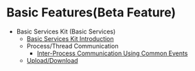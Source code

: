 # Basic Features(Beta Feature)
- Basic Services Kit (Basic Services)
    - [Basic Services Kit Introduction](cj-basic-services-kit-overview.md)
    - Process/Thread Communication
        - [Inter-Process Communication Using Common Events](common-event/README.md)
    - [Upload/Download](request/README.md)